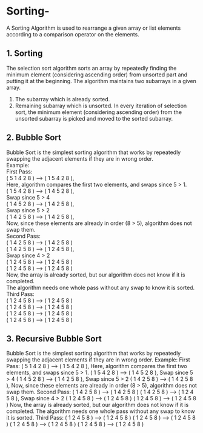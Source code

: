 # Sorting-
A Sorting Algorithm is used to rearrange a given array or list elements according to a comparison operator on the elements.

## 1. Sorting 
The selection sort algorithm sorts an array by repeatedly finding the minimum element (considering ascending order) from unsorted part and putting it at the beginning. The         algorithm maintains two subarrays in a given array.
  1) The subarray which is already sorted. 
  2) Remaining subarray which is unsorted.
  In every iteration of selection sort, the minimum element (considering ascending order) from the unsorted subarray is picked and moved to the sorted subarray. 
## 2. Bubble Sort
Bubble Sort is the simplest sorting algorithm that works by repeatedly swapping the adjacent elements if they are in wrong order.</br>
  Example:</br> 
  First Pass:</br> 
  ( 5 1 4 2 8 ) –> ( 1 5 4 2 8 ),</br> 
  Here, algorithm compares the first two elements, and swaps since 5 > 1.</br> 
  ( 1 5 4 2 8 ) –>  ( 1 4 5 2 8 ), </br>
  Swap since 5 > 4 </br>
  ( 1 4 5 2 8 ) –>  ( 1 4 2 5 8 ), </br> 
  Swap since 5 > 2 </br>
  ( 1 4 2 5 8 ) –> ( 1 4 2 5 8 ),</br> 
  Now, since these elements are already in order (8 > 5), algorithm does not swap them.</br>
  Second Pass: </br>
  ( 1 4 2 5 8 ) –> ( 1 4 2 5 8 ) </br>
  ( 1 4 2 5 8 ) –> ( 1 2 4 5 8 ), </br>
  Swap since 4 > 2 </br>
  ( 1 2 4 5 8 ) –> ( 1 2 4 5 8 )</br> 
  ( 1 2 4 5 8 ) –>  ( 1 2 4 5 8 ) </br>
  Now, the array is already sorted, but our algorithm does not know if it is completed.</br> 
  The algorithm needs one whole pass without any swap to know it is sorted.</br>
  Third Pass: </br>
  ( 1 2 4 5 8 ) –> ( 1 2 4 5 8 )</br> 
  ( 1 2 4 5 8 ) –> ( 1 2 4 5 8 ) </br>
  ( 1 2 4 5 8 ) –> ( 1 2 4 5 8 ) </br>
  ( 1 2 4 5 8 ) –> ( 1 2 4 5 8 )</br>
## 3. Recursive Bubble Sort
Bubble Sort is the simplest sorting algorithm that works by repeatedly swapping the adjacent elements if they are in wrong order.
Example: 
First Pass: 
( 5 1 4 2 8 ) –> ( 1 5 4 2 8 ), 
Here, algorithm compares the first two elements, and swaps since 5 > 1. 
( 1 5 4 2 8 ) –> ( 1 4 5 2 8 ), 
Swap since 5 > 4 
( 1 4 5 2 8 ) –> ( 1 4 2 5 8 ), 
Swap since 5 > 2 
( 1 4 2 5 8 ) –> ( 1 4 2 5 8 ), 
Now, since these elements are already in order (8 > 5), algorithm does not swap them.
Second Pass: 
( 1 4 2 5 8 ) –> ( 1 4 2 5 8 ) 
( 1 4 2 5 8 ) –> ( 1 2 4 5 8 ), Swap since 4 > 2 
( 1 2 4 5 8 ) –> ( 1 2 4 5 8 ) 
( 1 2 4 5 8 ) –> ( 1 2 4 5 8 ) 
Now, the array is already sorted, but our algorithm does not know if it is completed. 
The algorithm needs one whole pass without any swap to know it is sorted.
Third Pass: 
( 1 2 4 5 8 ) –> ( 1 2 4 5 8 ) 
( 1 2 4 5 8 ) –> ( 1 2 4 5 8 ) 
( 1 2 4 5 8 ) –> ( 1 2 4 5 8 ) 
( 1 2 4 5 8 ) –> ( 1 2 4 5 8 )
